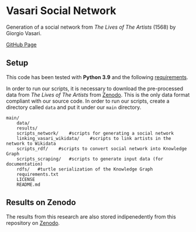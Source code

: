 # Vasari Social Network

Generation of a social network from *The Lives of The Artists* (1568) by Giorgio Vasari. 

[GitHub Page](https://ise-fizkarlsruhe.github.io/vasari_network/)

## Setup
This code has been tested with **Python 3.9** and the following [requirements](requirements.txt).

In order to run our scripts, it is necessary to download the pre-processed data from *The Lives of The Artists* from [Zenodo](https://doi.org/10.5281/zenodo.8395369). This is the only data format compliant with our source code. In order to run our scripts, create a directory called `data` and put it under our `main` directory.

```
main/
    data/
    results/ 
    scripts_network/    #scripts for generating a social network
    linking_vasari_wikidata/    #scripts to link artists in the network to Wikidata
    scripts_rdf/    #scripts to convert social network into Knowledge Graph
    scripts_scraping/   #scripts to generate input data (for documentation)
    rdfs/   #turtle serialization of the Knowledge Graph
    requirements.txt
    LICENSE
    README.md
```

## Results on Zenodo

The results from this research are also stored indipenedently from this repository on [Zenodo](https://doi.org/10.5281/zenodo.8395425).

